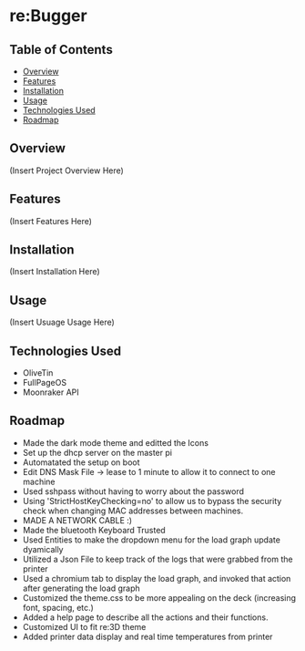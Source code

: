 # re:Bugger

## Table of Contents
- [Overview](#overview)
- [Features](#overview)
- [Installation](#installation)
- [Usage](#usage)
- [Technologies Used](#technologies-used)
- [Roadmap](#roadmap)

## Overview
(Insert Project Overview Here)

## Features
(Insert Features Here)

## Installation
(Insert Installation Here)

## Usage
(Insert Usuage Usage Here)

## Technologies Used
- OliveTin
- FullPageOS
- Moonraker API

## Roadmap

- Made the dark mode theme and editted the Icons
- Set up the dhcp server on the master pi
- Automatated the setup on boot
- Edit DNS Mask File -> lease to 1 minute to allow it to connect to one machine
- Used sshpass without having to worry about the password
- Using 'StrictHostKeyChecking=no' to allow us to bypass the security check when changing MAC addresses between machines.
- MADE A NETWORK CABLE :)
- Made the bluetooth Keyboard Trusted
- Used Entities to make the dropdown menu for the load graph update dyamically
- Utilized a Json File to keep track of the logs that were grabbed from the printer
- Used a chromium tab to display the load graph, and invoked that action after generating the load graph
- Customized the theme.css to be more appealing on the deck (increasing font, spacing, etc.)
- Added a help page to describe all the actions and their functions.
- Customized UI to fit re:3D theme
- Added printer data display and real time temperatures from printer





